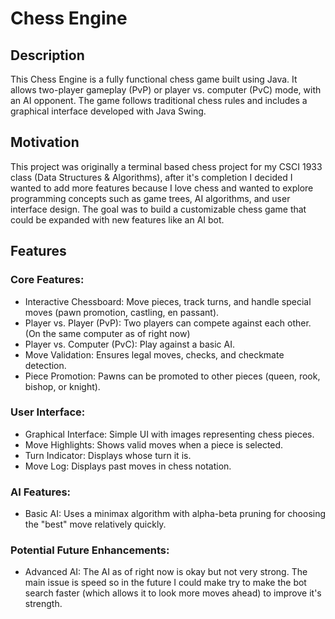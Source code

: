 # Chess Engine

## Description

This Chess Engine is a fully functional chess game built using Java. It allows two-player gameplay (PvP) or player vs. computer (PvC) mode, with an AI opponent. The game follows traditional chess rules and includes a graphical interface developed with Java Swing.

## Motivation

This project was originally a terminal based chess project for my CSCI 1933 class (Data Structures & Algorithms), after it's completion I decided I wanted to add more features because I love chess and wanted to explore programming concepts such as game trees, AI algorithms, and user interface design. The goal was to build a customizable chess game that could be expanded with new features like an AI bot.

## Features

### Core Features:
- Interactive Chessboard: Move pieces, track turns, and handle special moves (pawn promotion, castling, en passant).
- Player vs. Player (PvP): Two players can compete against each other. (On the same computer as of right now) 
- Player vs. Computer (PvC): Play against a basic AI.
- Move Validation: Ensures legal moves, checks, and checkmate detection.
- Piece Promotion: Pawns can be promoted to other pieces (queen, rook, bishop, or knight).

### User Interface:
- Graphical Interface: Simple UI with images representing chess pieces.
- Move Highlights: Shows valid moves when a piece is selected.
- Turn Indicator: Displays whose turn it is.
- Move Log: Displays past moves in chess notation.

### AI Features:
- Basic AI: Uses a minimax algorithm with alpha-beta pruning for choosing the "best" move relatively quickly. 

### Potential Future Enhancements:
- Advanced AI: The AI as of right now is okay but not very strong. The main issue is speed so in the future I could make try to make the bot search faster (which allows it to look more moves ahead) to improve it's strength.
